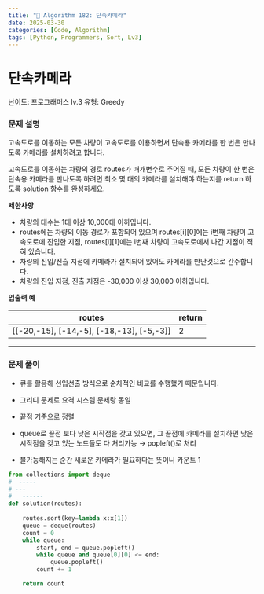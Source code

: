 ```yaml
---
title: "🧠 Algorithm 182: 단속카메라"
date: 2025-03-30
categories: [Code, Algorithm]
tags: [Python, Programmers, Sort, Lv3]
---
```


# 단속카메라

난이도: 프로그래머스 lv.3
유형: Greedy

### **문제 설명**

고속도로를 이동하는 모든 차량이 고속도로를 이용하면서 단속용 카메라를 한 번은 만나도록 카메라를 설치하려고 합니다.

고속도로를 이동하는 차량의 경로 routes가 매개변수로 주어질 때, 모든 차량이 한 번은 단속용 카메라를 만나도록 하려면 최소 몇 대의 카메라를 설치해야 하는지를 return 하도록 solution 함수를 완성하세요.

**제한사항**

- 차량의 대수는 1대 이상 10,000대 이하입니다.
- routes에는 차량의 이동 경로가 포함되어 있으며 routes[i][0]에는 i번째 차량이 고속도로에 진입한 지점, routes[i][1]에는 i번째 차량이 고속도로에서 나간 지점이 적혀 있습니다.
- 차량의 진입/진출 지점에 카메라가 설치되어 있어도 카메라를 만난것으로 간주합니다.
- 차량의 진입 지점, 진출 지점은 -30,000 이상 30,000 이하입니다.

**입출력 예**

| routes | return |
| --- | --- |
| [[-20,-15], [-14,-5], [-18,-13], [-5,-3]] | 2 |

---

### 문제 풀이

- 큐를 활용해 선입선출 방식으로 순차적인 비교를 수행했기 때문입니다.

- 그리디 문제로 요격 시스템 문제랑 동일
- 끝점 기준으로 정렬
- queue로 끝점 보다 낮은 시작점을 갖고 있으면, 그 끝점에 카메라를 설치하면 낮은 시작점을 갖고 있는 노드들도 다 처리가능 → popleft()로 처리
- 불가능해지는 순간 새로운 카메라가 필요하다는 뜻이니 카운트 1

```python
from collections import deque
#  -----
# ---
#   ------
def solution(routes):
    
    routes.sort(key=lambda x:x[1])
    queue = deque(routes)
    count = 0
    while queue:
        start, end = queue.popleft()
        while queue and queue[0][0] <= end:
            queue.popleft()
        count += 1

    return count
```